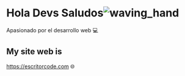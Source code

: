 # Hola Devs Saludos![waving_hand](https://user-images.githubusercontent.com/99097161/198105131-dd6cc753-26b3-4725-838d-8ef0609d536b.gif)


Apasionado por el desarrollo web :computer:


## My site web is

https://escritorcode.com :globe_with_meridians:

